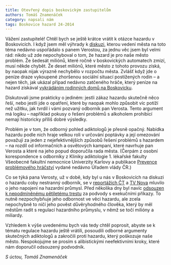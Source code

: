 ```yaml
---
title: Otevřený dopis boskovickým zastupitelům
authors: Tomáš Znamenáček
category: napsali nám
tags: Boskovice hazard 24-2014 
---
```


Vážení zastupitelé! Chtěl bych se ještě krátce vrátit k otázce hazardu v Boskovicích. I když jsem měl výhrady k [diskuzi](http://boskovicko.cz/clanky/2014/03/13/beseda-o-hazardu.html), kterou vedení města na toto téma nedávno uspořádalo s panem Verostou, za jednu věc jsem byl velmi rád: nikdo už zde nepochyboval o tom, že hazard je pro naše město problém. Že šedesát miliónů, které ročně v boskovických automatech zmizí, musí někde chybět. Že deset miliónů, které město z tohoto provozu získá, by naopak nijak výrazně nechybělo v rozpočtu města. Zvlášť když jde o peníze draze vykoupené zhoršenou sociální situací postižených rodin – a nejen těch, jak ukázal případ nedávno zatčeného hráče, který peníze na hazard získával [vykrádáním rodinných domů na Boskovicku](http://boskovicko.cz/clanky/2014/04/17/policiste-chytili-zlodeje-z-rodinnych-domu.html).

Diskutovali jsme prakticky o jediném: jestli zákaz hazardu skutečně něco řeší, nebo jestli jde o opatření, které by naopak mohlo způsobit víc potíží než užitku, jak tvrdil i vámi pozvaný odborník pan Verosta. Tento argument má logiku – například pokusy o řešení problémů s alkoholem prohibicí nemají historicky příliš dobré výsledky.

Problém je v tom, že odborný pohled adiktologů je přesně opačný. Nabídka hazardu podle nich hraje velkou roli v určování poptávky a její omezování považují za jeden z nejefektivnějších způsobů řešení problémů s hazardem – na rozdíl od informačních a osvětových kampaní, které navrhuje pan Verosta a které na jeho popud doporučila rada města. (Čerpám z osobní korespondence s odborníky z Kliniky adiktologie 1. lékařské fakulty Všeobecné fakultní nemocnice Univerzity Karlovy a publikace [Prevence problémového hráčství](http://www.drogy-info.cz/index.php/content/download/189456/795503/file/Prevence_probl%C3%A9mov%C3%A9ho_hr%C3%A1%C4%8Dstv%C3%AD_web.pdf) vydané nedávno Úřadem vlády ČR.)

Co se týká pana Verosty, už v době, kdy byl u nás v Boskovicích na diskuzi o hazardu coby nestranný odborník, se v [reportážích ČT](http://www.ceskatelevize.cz/ivysilani/1142743803-reporteri-ct/214452801240014) a [TV Nova](http://tn.nova.cz/zpravy/tv-archiv/na-vlastni-oci/na-vlastni-oci-jak-bojuje-hazardni-byznys-o-preziti.html) mluvilo o jeho napojení na hazardní průmysl. Před několika dny byl navíc [odsouzen k nepodmíněnému pětiletému trestu](http://www.denik.cz/z_domova/lobbista-petr-verosta-pujde-sedet-podvadel-20140525-htji.html) za podvody s exekučními příkazy. To nutně nezpochybňuje jeho odbornost ve věci hazardu, ale zcela nepochybně to ničí jeho pověst důvěryhodného člověka, který by měl městům radit s regulací hazardního průmyslu, v němž se točí milióny a miliardy.

Vzhledem k výše uvedenému bych vás tedy chtěl poprosit, abyste se k tématu regulace hazardu ještě vrátili, posoudili odborné argumenty skutečných adiktologů a zakročili proti hazardu, který poškozuje naše město. Nespokojujme se prosím s alibistickými neefektivními kroky, které nám doporučil odsouzený podvodník.

*S úctou, Tomáš Znamenáček*